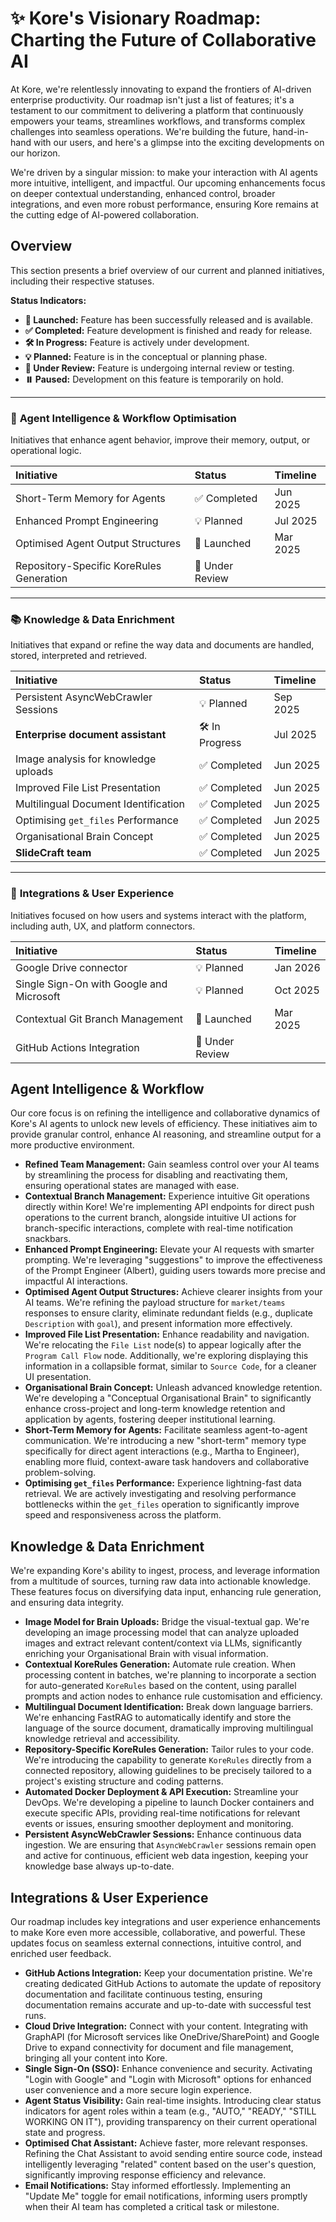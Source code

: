 
# ✨ **Kore's Visionary Roadmap: Charting the Future of Collaborative AI**

At Kore, we're relentlessly innovating to expand the frontiers of AI-driven enterprise productivity. Our roadmap isn't just a list of features; it's a testament to our commitment to delivering a platform that continuously empowers your teams, streamlines workflows, and transforms complex challenges into seamless operations. We're building the future, hand-in-hand with our users, and here's a glimpse into the exciting developments on our horizon.

We're driven by a singular mission: to make your interaction with AI agents more intuitive, intelligent, and impactful. Our upcoming enhancements focus on deeper contextual understanding, enhanced control, broader integrations, and even more robust performance, ensuring Kore remains at the cutting edge of AI-powered collaboration.

## Overview

This section presents a brief overview of our current and planned initiatives, including their respective statuses.

**Status Indicators:**

* **🚀 Launched:** Feature has been successfully released and is available.
* **✅ Completed:** Feature development is finished and ready for release.
* **🛠️ In Progress:** Feature is actively under development.
* **💡 Planned:** Feature is in the conceptual or planning phase.
* **🔄 Under Review:** Feature is undergoing internal review or testing.
* **⏸️ Paused:** Development on this feature is temporarily on hold.

---

### 🧠 **Agent Intelligence & Workflow Optimisation**

Initiatives that enhance agent behavior, improve their memory, output, or operational logic.

| Initiative                               | Status          | Timeline |
| :--------------------------------------- | :-------------- | :------- |
| Short-Term Memory for Agents             | ✅ Completed     | Jun 2025 |
| Enhanced Prompt Engineering              | 💡 Planned      | Jul 2025 |
| Optimised Agent Output Structures        | 🚀 Launched     | Mar 2025 |
| Repository-Specific KoreRules Generation | 🔄 Under Review |          |

---

### 📚 **Knowledge & Data Enrichment**

Initiatives that expand or refine the way data and documents are handled, stored, interpreted and retrieved.

| Initiative                           | Status          | Timeline |
| :----------------------------------- | :-------------- | :------- |
| Persistent AsyncWebCrawler Sessions  | 💡 Planned      | Sep 2025 |
| **Enterprise document assistant**    | 🛠️ In Progress | Jul 2025 |
| Image analysis for knowledge uploads | ✅ Completed     | Jun 2025 |
| Improved File List Presentation      | ✅ Completed     | Jun 2025 |
| Multilingual Document Identification | ✅ Completed     | Jun 2025 |
| Optimising `get_files` Performance   | ✅ Completed     | Jun 2025 |
| Organisational Brain Concept         | ✅ Completed     | Jun 2025 |
| **SlideCraft team**                  | ✅ Completed     | Jun 2025 |

---

### 🔗 **Integrations & User Experience**

Initiatives focused on how users and systems interact with the platform, including auth, UX, and platform connectors.

| Initiative                       | Status          | Timeline |
| :------------------------------- | :-------------- | :------- |
| Google Drive connector           | 💡 Planned      | Jan 2026 |
| Single Sign-On with Google and Microsoft            | 💡 Planned      | Oct 2025 |
| Contextual Git Branch Management | 🚀 Launched     | Mar 2025 |
| GitHub Actions Integration       | 🔄 Under Review |          |


## **Agent Intelligence & Workflow**

Our core focus is on refining the intelligence and collaborative dynamics of Kore's AI agents to unlock new levels of efficiency. These initiatives aim to provide granular control, enhance AI reasoning, and streamline output for a more productive environment.

* **Refined Team Management:** Gain seamless control over your AI teams by streamlining the process for disabling and reactivating them, ensuring operational states are managed with ease.
* **Contextual Branch Management:** Experience intuitive Git operations directly within Kore! We're implementing API endpoints for direct push operations to the current branch, alongside intuitive UI actions for branch-specific interactions, complete with real-time notification snackbars.
* **Enhanced Prompt Engineering:** Elevate your AI requests with smarter prompting. We're leveraging "suggestions" to improve the effectiveness of the Prompt Engineer (Albert), guiding users towards more precise and impactful AI interactions.
* **Optimised Agent Output Structures:** Achieve clearer insights from your AI teams. We're refining the payload structure for `market/teams` responses to ensure clarity, eliminate redundant fields (e.g., duplicate `Description` with `goal`), and present information more effectively.
* **Improved File List Presentation:** Enhance readability and navigation. We're relocating the `File List` node(s) to appear logically after the `Program Call Flow` node. Additionally, we're exploring displaying this information in a collapsible format, similar to `Source Code`, for a cleaner UI presentation.
* **Organisational Brain Concept:** Unleash advanced knowledge retention. We're developing a "Conceptual Organisational Brain" to significantly enhance cross-project and long-term knowledge retention and application by agents, fostering deeper institutional learning.
* **Short-Term Memory for Agents:** Facilitate seamless agent-to-agent communication. We're introducing a new "short-term" memory type specifically for direct agent interactions (e.g., Martha to Engineer), enabling more fluid, context-aware task handovers and collaborative problem-solving.
* **Optimising `get_files` Performance:** Experience lightning-fast data retrieval. We are actively investigating and resolving performance bottlenecks within the `get_files` operation to significantly improve speed and responsiveness across the platform.

## **Knowledge & Data Enrichment**

We're expanding Kore's ability to ingest, process, and leverage information from a multitude of sources, turning raw data into actionable knowledge. These features focus on diversifying data input, enhancing rule generation, and ensuring data integrity.

* **Image Model for Brain Uploads:** Bridge the visual-textual gap. We're developing an image processing model that can analyze uploaded images and extract relevant content/context via LLMs, significantly enriching your Organisational Brain with visual information.
* **Contextual KoreRules Generation:** Automate rule creation. When processing content in batches, we're planning to incorporate a section for auto-generated `KoreRules` based on the content, using parallel prompts and action nodes to enhance rule customisation and efficiency.
* **Multilingual Document Identification:** Break down language barriers. We're enhancing FastRAG to automatically identify and store the language of the source document, dramatically improving multilingual knowledge retrieval and accessibility.
* **Repository-Specific KoreRules Generation:** Tailor rules to your code. We're introducing the capability to generate `KoreRules` directly from a connected repository, allowing guidelines to be precisely tailored to a project's existing structure and coding patterns.
* **Automated Docker Deployment & API Execution:** Streamline your DevOps. We're developing a pipeline to launch Docker containers and execute specific APIs, providing real-time notifications for relevant events or issues, ensuring smoother deployment and monitoring.
* **Persistent AsyncWebCrawler Sessions:** Enhance continuous data ingestion. We are ensuring that `AsyncWebCrawler` sessions remain open and active for continuous, efficient web data ingestion, keeping your knowledge base always up-to-date.

## **Integrations & User Experience**

Our roadmap includes key integrations and user experience enhancements to make Kore even more accessible, collaborative, and powerful. These updates focus on seamless external connections, intuitive control, and enriched user feedback.

* **GitHub Actions Integration:** Keep your documentation pristine. We're creating dedicated GitHub Actions to automate the update of repository documentation and facilitate continuous testing, ensuring documentation remains accurate and up-to-date with successful test runs.
* **Cloud Drive Integration:** Connect with your content. Integrating with GraphAPI (for Microsoft services like OneDrive/SharePoint) and Google Drive to expand connectivity for document and file management, bringing all your content into Kore.
* **Single Sign-On (SSO):** Enhance convenience and security. Activating "Login with Google" and "Login with Microsoft" options for enhanced user convenience and a more secure login experience.
* **Agent Status Visibility:** Gain real-time insights. Introducing clear status indicators for agent roles within a team (e.g., "AUTO," "READY," "STILL WORKING ON IT"), providing transparency on their current operational state and progress.
* **Optimised Chat Assistant:** Achieve faster, more relevant responses. Refining the Chat Assistant to avoid sending entire source code, instead intelligently leveraging "related" content based on the user's question, significantly improving response efficiency and relevance.
* **Email Notifications:** Stay informed effortlessly. Implementing an "Update Me" toggle for email notifications, informing users promptly when their AI team has completed a critical task or milestone.

